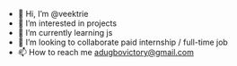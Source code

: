 - 👋 Hi, I’m @veektrie
- 👀 I’m interested in projects
- 🌱 I’m currently learning js
- 💞️ I’m looking to collaborate  paid internship / full-time job
- 📫 How to reach me adugbovictory@gmail.com

<!---
veektrie/veektrie is a ✨ special ✨ repository because its `README.md` (this file) appears on your GitHub profile.
You can click the Preview link to take a look at your changes.
--->

